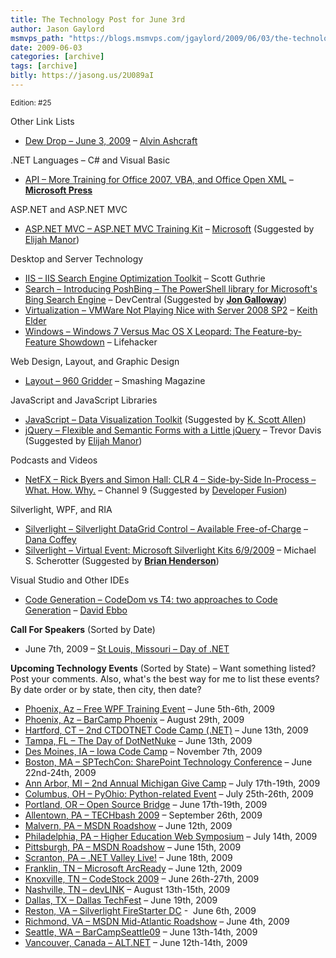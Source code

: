 ```yaml
---
title: The Technology Post for June 3rd
author: Jason Gaylord
msmvps_path: "https://blogs.msmvps.com/jgaylord/2009/06/03/the-technology-post-for-june-3rd/"
date: 2009-06-03
categories: [archive]
tags: [archive]
bitly: https://jasong.us/2U089aI
---
```


<small>Edition: #25</small>

Other Link Lists

-   [Dew Drop – June 3, 2009](http://www.alvinashcraft.com/2009/06/03/dew-drop-june-3-2009/) – [Alvin Ashcraft](http://twitter.com/alvinashcraft)

.NET Languages – C# and Visual Basic

-   [API – More Training for Office 2007, VBA, and Office Open XML](http://blogs.msdn.com/microsoft_press/archive/2009/06/03/more-training-for-office-2007-vba-and-office-open-xml.aspx) – **[Microsoft Press](http://twitter.com/MicrosoftPress)**

ASP.NET and ASP.NET MVC

-   [ASP.NET MVC – ASP.NET MVC Training Kit](http://www.microsoft.com/downloads/details.aspx?displaylang=en&FamilyID=1e0be0b2-910a-4676-9f3a-41e4d9c0fc08) – [Microsoft](http://microsoft.com) (Suggested by [Elijah Manor](http://twitter.com/elijahmanor))

Desktop and Server Technology

-   [IIS – IIS Search Engine Optimization Toolkit](http://weblogs.asp.net/scottgu/archive/2009/06/03/iis-search-engine-optimization-toolkit.aspx) – Scott Guthrie
-   [Search – Introducing PoshBing – The PowerShell library for Microsoft's Bing Search Engine](http://devcentral.f5.com/weblogs/Joe/archive/2009/06/03/introducing-poshbing-ndash-the-powershell-library-for-microsoftrsquos-bing-search.aspx) – DevCentral (Suggested by **[Jon Galloway](http://twitter.com/jongalloway)**)
-   [Virtualization – VMWare Not Playing Nice with Server 2008 SP2](http://keithelder.net/blog/archive/2009/06/03/vmware-not-playing-nice-with-server-2008-sp2.aspx) – [Keith Elder](http://twitter.com/keithelder)
-   [Windows – Windows 7 Versus Mac OS X Leopard: The Feature-by-Feature Showdown](http://lifehacker.com/5277207/windows-7-versus-mac-os-x-leopard-the-feature+by+feature-showdown) – Lifehacker

Web Design, Layout, and Graphic Design

-   [Layout – 960 Gridder](http://gridder.andreehansson.se/) – Smashing Magazine

JavaScript and JavaScript Libraries

-   [JavaScript – Data Visualization Toolkit](http://thejit.org/demos/) (Suggested by [K. Scott Allen](http://twitter.com/OdeToCode))
-   [jQuery – Flexible and Semantic Forms with a Little jQuery](http://trevordavis.net/blog/tutorial/flexible-and-semantic-forms-with-a-little-jquery/) – Trevor Davis (Suggested by [Elijah Manor](http://twitter.com/elijahmanor))

Podcasts and Videos

-   [NetFX – Rick Byers and Simon Hall: CLR 4 – Side-by-Side In-Process – What. How. Why.](http://channel9.msdn.com/shows/Going+Deep/CLR-4-Side-by-Side-In-Process-What-How-Why/) – Channel 9 (Suggested by [Developer Fusion](http://twitter.com/devpodcasts))

Silverlight, WPF, and RIA

-   [Silverlight – Silverlight DataGrid Control – Available Free-of-Charge](http://devexpress.com/Products/NET/Controls/Silverlight/Grid/) – [Dana Coffey](http://twitter.com/crazeegeekchick)
-   [Silverlight – Virtual Event: Microsoft Silverlight Kits 6/9/2009](http://blogs.msdn.com/synergist/archive/2009/05/31/virtual-event-microsoft-silverlight-kits-6-9-2009.aspx) – Michael S. Scherotter (Suggested by **[Brian Henderson](http://twitter.com/brian_henderson)**)

Visual Studio and Other IDEs

-   [Code Generation – CodeDom vs T4: two approaches to Code Generation](http://blogs.msdn.com/davidebb/archive/2009/06/03/codedom-vs-t4-two-approaches-to-code-generation.aspx) – [David Ebbo](http://twitter.com/davidebbo)

**Call For Speakers** (Sorted by Date)

-   June 7th, 2009 – [St Louis, Missouri – Day of .NET](http://stlouisdayofdotnet.com/Speakers.aspx)

**Upcoming Technology Events** (Sorted by State) – Want something listed? Post your comments. Also, what's the best way for me to list these events? By date order or by state, then city, then date?

-   [Phoenix, Az – Free WPF Training Event](http://weblogs.asp.net/dwahlin/archive/2009/05/14/free-wpf-training-event-in-phoenix-june-5th-and-6th.aspx) – June 5th-6th, 2009
-   [Phoenix, Az – BarCamp Phoenix](http://barcamp.org/BarCampPhoenix) – August 29th, 2009
-   [Hartford, CT – 2nd CTDOTNET Code Camp (.NET)](http://ctdotnet.org/codecamp2.aspx) – June 13th, 2009
-   [Tampa, FL – The Day of DotNetNuke](http://dayofdnn.com/) – June 13th, 2009
-   [Des Moines, IA – Iowa Code Camp](http://iowacodecamp.com/default.aspx) – November 7th, 2009
-   [Boston, MA – SPTechCon: SharePoint Technology Conference](http://www.sptechcon.com) – June 22nd-24th, 2009
-   [Ann Arbor, MI – 2nd Annual Michigan Give Camp](http://michigangivecamp.eventbrite.com/) – July 17th-19th, 2009
-   [Columbus, OH – PyOhio: Python-related Event](http://www.developerfusion.com/event/13421/pyohio/) – July 25th-26th, 2009
-   [Portland, OR – Open Source Bridge](http://www.developerfusion.com/event/12569/open-source-bridge/) – June 17th-19th, 2009
-   [Allentown, PA – TECHbash 2009](http://techbash.com) – September 26th, 2009
-   [Malvern, PA – MSDN Roadshow](http://msevents.microsoft.com/CUI/EventDetail.aspx?EventID=1032415130&Culture=en-US) – June 12th, 2009
-   [Philadelphia, PA – Higher Education Web Symposium](http://www.developerfusion.com/event/11332/higher-education-web-symposium/) – July 14th, 2009
-   [Pittsburgh, PA – MSDN Roadshow](http://msevents.microsoft.com/CUI/EventDetail.aspx?EventID=1032415478&Culture=en-US) – June 15th, 2009
-   [Scranton, PA – .NET Valley Live!](http://dotnetvalley.com/events/eventdetails.aspx?eventid=72) – June 18th, 2009
-   [Franklin, TN – Microsoft ArcReady](http://www.developerfusion.com/event/12322/microsoft-arcready/) – June 12th, 2009
-   [Knoxville, TN – CodeStock 2009](http://www.codestock.org/) – June 26th-27th, 2009
-   [Nashville, TN – devLINK](http://devlink.net) – August 13th-15th, 2009
-   [Dallas, TX – Dallas TechFest](http://www.developerfusion.com/event/12258/dallas-techfest/) – June 19th, 2009
-   [Reston, VA – Silverlight FireStarter DC](http://franksworld.com/blog/archive/2009/05/06/11482.aspx) -  June 6th, 2009
-   [Richmond, VA – MSDN Mid-Atlantic Roadshow](http://blogs.msdn.com/gduthie/archive/2009/05/21/msdn-mid-atlantic-roadshows-reston-and-richmond.aspx) – June 4th, 2009
-   [Seattle, WA – BarCampSeattle09](http://barcampseattle-09.pathable.com/) – June 13th-14th, 2009
-   [Vancouver, Canada – ALT.NET](http://www.altnetconfcanada.com/home/index.castle) – June 12th-14th, 2009